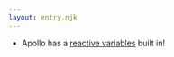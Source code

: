 ```yaml
---
layout: entry.njk
---
```


- Apollo has a [reactive variables](https://www.apollographql.com/docs/react/local-state/reactive-variables/) built in!
